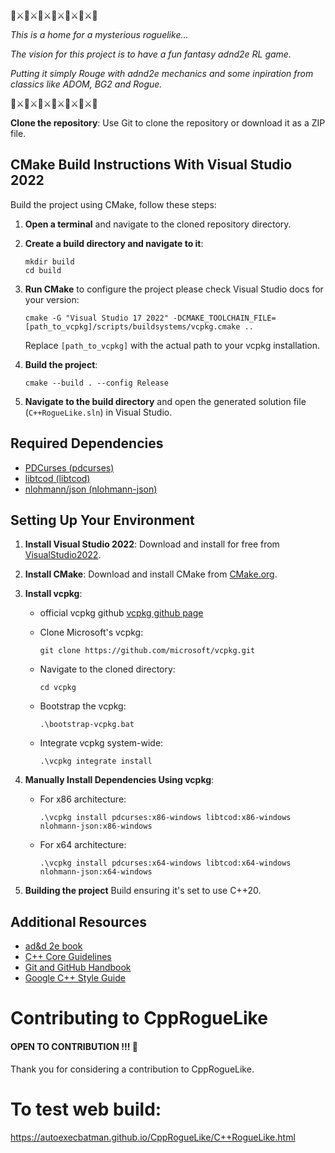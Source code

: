 🐉⚔️🐉⚔️🐉⚔️🐉⚔️🐉⚔️🐉⚔️🐉

*This is a home for a mysterious roguelike...*

*The vision for this project is to have a fun fantasy adnd2e RL game.*

*Putting it simply Rouge with adnd2e mechanics and some inpiration from classics like ADOM, BG2 and Rogue.*

🐉⚔️🐉⚔️🐉⚔️🐉⚔️🐉⚔️🐉⚔️🐉

**Clone the repository**: Use Git to clone the repository or download it as a ZIP file.

## CMake Build Instructions With Visual Studio 2022
Build the project using CMake, follow these steps:
1. **Open a terminal** and navigate to the cloned repository directory.
2. **Create a build directory and navigate to it**:
   ```
   mkdir build
   cd build
   ```
3. **Run CMake** to configure the project please check Visual Studio docs for your version:
   ```
   cmake -G "Visual Studio 17 2022" -DCMAKE_TOOLCHAIN_FILE=[path_to_vcpkg]/scripts/buildsystems/vcpkg.cmake ..
   ```
   Replace `[path_to_vcpkg]` with the actual path to your vcpkg installation.

4. **Build the project**:
   ```
   cmake --build . --config Release
   ```
5. **Navigate to the build directory** and open the generated solution file (`C++RogueLike.sln`) in Visual Studio.

## Required Dependencies
- [PDCurses (pdcurses)](https://github.com/wmcbrine/PDCurses)
- [libtcod (libtcod)](https://github.com/libtcod/libtcod)
- [nlohmann/json (nlohmann-json)](https://github.com/nlohmann/json)

## Setting Up Your Environment
1. **Install Visual Studio 2022**: Download and install for free from [VisualStudio2022](https://visualstudio.microsoft.com/downloads/).
2. **Install CMake**: Download and install CMake from [CMake.org](https://cmake.org/download/).
3. **Install vcpkg**:

    - official vcpkg github [vcpkg github page](https://github.com/microsoft/vcpkg)

    - Clone Microsoft's vcpkg:
      ```
      git clone https://github.com/microsoft/vcpkg.git
      ```
    - Navigate to the cloned directory:
      ```
      cd vcpkg
      ```
    - Bootstrap the vcpkg:
      ```
      .\bootstrap-vcpkg.bat
      ```
    - Integrate vcpkg system-wide:
      ```
      .\vcpkg integrate install
      ```

3. **Manually Install Dependencies Using vcpkg**:
    - For x86 architecture:
      ```
      .\vcpkg install pdcurses:x86-windows libtcod:x86-windows nlohmann-json:x86-windows
      ```
    - For x64 architecture:
      ```
      .\vcpkg install pdcurses:x64-windows libtcod:x64-windows nlohmann-json:x64-windows
      ```

6. **Building the project** Build ensuring it's set to use C++20.

## Additional Resources
- [ad&d 2e book](https://archive.org/details/advanced-dungeons-dragons-2nd-edition)
- [C++ Core Guidelines](https://isocpp.github.io/CppCoreGuidelines/CppCoreGuidelines)
- [Git and GitHub Handbook](https://guides.github.com/)
- [Google C++ Style Guide](https://google.github.io/styleguide/cppguide.html)

# Contributing to CppRogueLike

#### OPEN TO CONTRIBUTION !!! 🤗
Thank you for considering a contribution to CppRogueLike.

# To test web build:
https://autoexecbatman.github.io/CppRogueLike/C++RogueLike.html